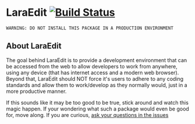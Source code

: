 # LaraEdit [![Build Status](https://travis-ci.org/laraedit/laraedit.svg?branch=master)](https://travis-ci.org/laraedit/laraedit)

```
WARNING: DO NOT INSTALL THIS PACKAGE IN A PRODUCTION ENVIRONMENT
```

## About LaraEdit
The goal behind LaraEdit is to provide a development environment that can be accessed from the web to allow developers to work from anywhere, using any device (that has internet access and a modern web browser). Beyond that, LaraEdit should NOT force it's users to adhere to any coding standards and allow them to work/develop as they normally would, just in a more productive manner.

If this sounds like it may be too good to be true, stick around and watch this magic happen. If your wondering what such a package would even be good for, move along. If you are curious, [ask your questions in the issues](https://github.com/laraedit/laraedit/issues)
